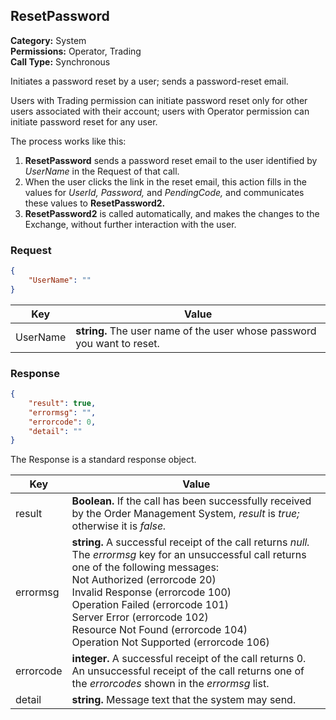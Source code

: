 ## ResetPassword

**Category:** System<br />**Permissions:** Operator, Trading<br />**Call Type:** Synchronous

Initiates a password reset by a user; sends a password-reset email. 

Users with Trading permission can initiate password reset only for other users associated with their account; users with Operator permission can initiate password reset for any user.

The process works like this:

1. **ResetPassword** sends a password reset email to the user identified by *UserName* in the Request of that call.
2. When the user clicks the link in the reset email, this action fills in the values for *UserId,* *Password,* and *PendingCode,* and communicates these values to **ResetPassword2.**
3. **ResetPassword2** is called automatically, and makes the changes to the Exchange, without further interaction with the user.

### Request

```json
{
    "UserName": ""
}
```

| Key      | Value                                                        |
| -------- | ------------------------------------------------------------ |
| UserName | **string.** The user name of the user whose password you want to reset. |

### Response

```json
{
    "result": true,
    "errormsg": "",
    "errorcode": 0,
    "detail": ""
}
```
The Response is a standard response object.

| Key       | Value                                                        |
| --------- | ------------------------------------------------------------ |
| result    | **Boolean.** If the call has been successfully received by the Order Management System, *result* is *true;* otherwise it is *false.* |
| errormsg  | **string.** A successful receipt of the call returns *null.* The *errormsg* key for an unsuccessful call returns one of the following messages:<br />Not Authorized (errorcode 20)<br />Invalid Response (errorcode 100)<br />Operation Failed (errorcode 101)<br />Server Error (errorcode 102)<br />Resource Not Found (errorcode 104)<br />Operation Not Supported (errorcode 106) |
| errorcode | **integer.** A successful receipt of the call returns 0. An unsuccessful receipt of the call returns one of the *errorcodes* shown in the *errormsg* list. |
| detail    | **string.** Message text that the system may send.           |
